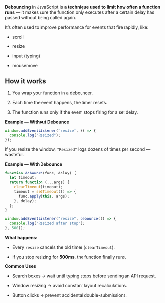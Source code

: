 **Debouncing** in JavaScript is **a technique used to limit how often a function runs** — it makes sure the function only executes after a certain delay has passed without being called again.

It’s often used to improve performance for events that fire rapidly, like:

- scroll

- resize

- input (typing)

- mousemove

## How it works

1. You wrap your function in a debouncer.

2. Each time the event happens, the timer resets.

3. The function runs only if the event stops firing for a set delay.

**Example — Without Debounce**
```javascript
window.addEventListener("resize", () => {
  console.log("Resized");
});
```

If you resize the window, `"Resized"` logs dozens of times per second — wasteful.

**Example — With Debounce**
```javascript
function debounce(func, delay) {
  let timeout;
  return function (...args) {
    clearTimeout(timeout);
    timeout = setTimeout(() => {
      func.apply(this, args);
    }, delay);
  };
}

window.addEventListener("resize", debounce(() => {
  console.log("Resized after stop");
}, 500));
```

**What happens:**

- Every `resize` cancels the old timer (`clearTimeout`).

- If you stop resizing for **500ms**, the function finally runs.

**Common Uses**

- Search boxes → wait until typing stops before sending an API request.

- Window resizing → avoid constant layout recalculations.

- Button clicks → prevent accidental double-submissions.